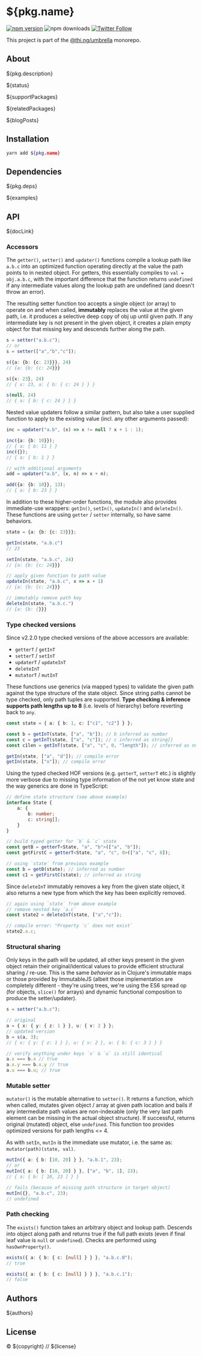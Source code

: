 # ${pkg.name}

[![npm version](https://img.shields.io/npm/v/${pkg.name}.svg)](https://www.npmjs.com/package/${pkg.name})
![npm downloads](https://img.shields.io/npm/dm/${pkg.name}.svg)
[![Twitter Follow](https://img.shields.io/twitter/follow/thing_umbrella.svg?style=flat-square&label=twitter)](https://twitter.com/thing_umbrella)

This project is part of the
[@thi.ng/umbrella](https://github.com/thi-ng/umbrella/) monorepo.

<!-- TOC -->

## About

${pkg.description}

${status}

${supportPackages}

${relatedPackages}

${blogPosts}

## Installation

```bash
yarn add ${pkg.name}
```

## Dependencies

${pkg.deps}

${examples}

## API

${docLink}

### Accessors

The `getter()`, `setter()` and `updater()` functions compile a lookup
path like `a.b.c` into an optimized function operating directly at the
value the path points to in nested object. For getters, this essentially
compiles to `val = obj.a.b.c`, with the important difference that the
function returns `undefined` if any intermediate values along the lookup
path are undefined (and doesn't throw an error).

The resulting setter function too accepts a single object (or array) to
operate on and when called, **immutably** replaces the value at the
given path, i.e. it produces a selective deep copy of obj up until given
path. If any intermediate key is not present in the given object, it
creates a plain empty object for that missing key and descends further
along the path.

```ts
s = setter("a.b.c");
// or
s = setter(["a","b","c"]);

s({a: {b: {c: 23}}}, 24)
// {a: {b: {c: 24}}}

s({x: 23}, 24)
// { x: 23, a: { b: { c: 24 } } }

s(null, 24)
// { a: { b: { c: 24 } } }
```

Nested value updaters follow a similar pattern, but also take a user
supplied function to apply to the existing value (incl. any other
arguments passed):

```ts
inc = updater("a.b", (x) => x != null ? x + 1 : 1);

inc({a: {b: 10}});
// { a: { b: 11 } }
inc({});
// { a: { b: 1 } }

// with additional arguments
add = updater("a.b", (x, n) => x + n);

add({a: {b: 10}}, 13);
// { a: { b: 23 } }
```

In addition to these higher-order functions, the module also provides
immediate-use wrappers: `getIn()`, `setIn()`, `updateIn()` and
`deleteIn()`. These functions are using `getter` / `setter` internally,
so have same behaviors.

```ts
state = {a: {b: {c: 23}}};

getIn(state, "a.b.c")
// 23

setIn(state, "a.b.c", 24)
// {a: {b: {c: 24}}}

// apply given function to path value
updateIn(state, "a.b.c", x => x + 1)
// {a: {b: {c: 24}}}

// immutably remove path key
deleteIn(state, "a.b.c.")
// {a: {b: {}}}
```

### Type checked versions

Since v2.2.0 type checked versions of the above accessors are available:

- `getterT` / `getInT`
- `setterT` / `setInT`
- `updaterT` / `updateInT`
- `deleteInT`
- `mutatorT` / `mutInT`

These functions use generics (via mapped types) to validate the given
path against the type structure of the state object. Since string paths
cannot be type checked, only path tuples are supported. **Type checking &
inference supports path lengths up to 8** (i.e. levels of
hierarchy) before reverting back to `any`.

```ts
const state = { a: { b: 1, c: ["c1", "c2"] } };

const b = getInT(state, ["a", "b"]); // b inferred as number
const c = getInT(state, ["a", "c"]); // c inferred as string[]
const c1len = getInT(state, ["a", "c", 0, "length"]); // inferred as number

getIn(state, ["a", "d"]); // compile error
getIn(state, ["x"]); // compile error
```

Using the typed checked HOF versions (e.g. `getterT`, `setterT` etc.) is
slightly more verbose due to missing type information of the not yet
know state and the way generics are done in TypeScript:

```ts
// define state structure (see above example)
interface State {
    a: {
        b: number;
        c: string[];
    }
}

// build typed getter for `b` & `c` state
const getB = getterT<State, "a", "b">(["a", "b"]);
const getFirstC = getterT<State, "a", "c", 0>(["a", "c", 0]);

// using `state` from previous example
const b = getB(state); // inferred as number
const c1 = getFirstC(state); // inferred as string
```

Since `deleteInT` immutably removes a key from the given state object, it also returns a new type from which the key has been explicitly removed.

```ts
// again using `state` from above example
// remove nested key `a.c`
const state2 = deleteInT(state, ["a","c"]);

// compile error: "Property `c` does not exist`
state2.a.c;
```

### Structural sharing

Only keys in the path will be updated, all other keys present in the
given object retain their original/identical values to provide efficient
structural sharing / re-use. This is the same *behavior* as in Clojure's
immutable maps or those provided by ImmutableJS (albeit those
implementation are completely different - they're using trees, we're
using the ES6 spread op (for objects, `slice()` for arrays) and dynamic
functional composition to produce the setter/updater).

```ts
s = setter("a.b.c");

// original
a = { x: { y: { z: 1 } }, u: { v: 2 } };
// updated version
b = s(a, 3);
// { x: { y: { z: 1 } }, u: { v: 2 }, a: { b: { c: 3 } } }

// verify anything under keys `x` & `u` is still identical
a.x === b.x // true
a.x.y === b.x.y // true
a.u === b.u; // true
```

### Mutable setter

`mutator()` is the mutable alternative to `setter()`. It returns a
function, which when called, mutates given object / array at given path
location and bails if any intermediate path values are non-indexable
(only the very last path element can be missing in the actual object
structure). If successful, returns original (mutated) object, else
`undefined`. This function too provides optimized versions for path
lengths <= 4.

As with `setIn`, `mutIn` is the immediate use mutator, i.e. the same as:
`mutator(path)(state, val)`.

```ts
mutIn({ a: { b: [10, 20] } }, "a.b.1", 23);
// or
mutIn({ a: { b: [10, 20] } }, ["a", "b", 1], 23);
// { a: { b: [ 10, 23 ] } }

// fails (because of missing path structure in target object)
mutIn({}, "a.b.c", 23);
// undefined
```

### Path checking

The `exists()` function takes an arbitrary object and lookup path.
Descends into object along path and returns true if the full path exists
(even if final leaf value is `null` or `undefined`). Checks are
performed using `hasOwnProperty()`.

```ts
exists({ a: { b: { c: [null] } } }, "a.b.c.0");
// true

exists({ a: { b: { c: [null] } } }, "a.b.c.1");
// false
```

## Authors

${authors}

## License

&copy; ${copyright} // ${license}

